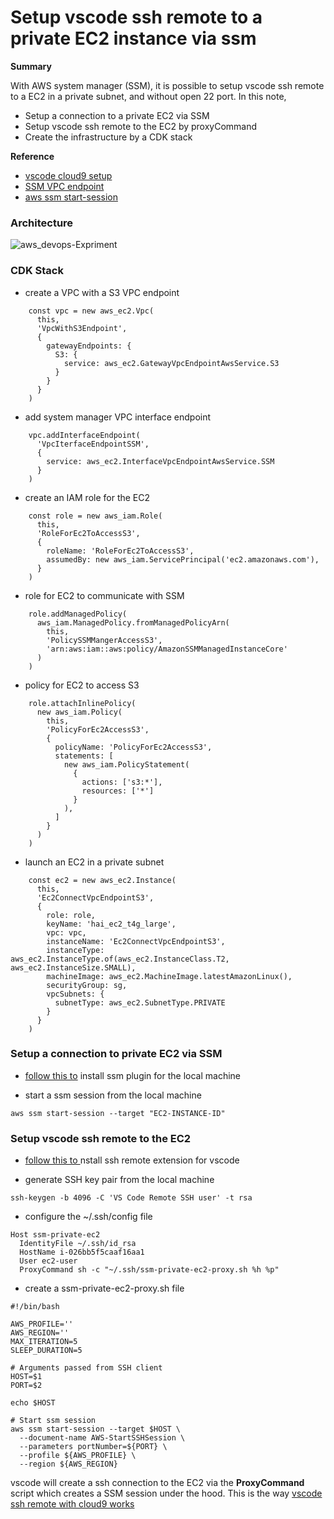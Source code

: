 # Setup vscode ssh remote to a private EC2 instance via ssm

**Summary**

With AWS system manager (SSM), it is possible to setup vscode ssh remote to a EC2 in a private subnet, and without open 22 port. In this note,

- Setup a connection to a private EC2 via SSM
- Setup vscode ssh remote to the EC2 by proxyCommand
- Create the infrastructure by a CDK stack

**Reference**

- [vscode cloud9 setup](https://aws.amazon.com/blogs/architecture/field-notes-use-aws-cloud9-to-power-your-visual-studio-code-ide/)
- [SSM VPC endpoint](https://docs.aws.amazon.com/systems-manager/latest/userguide/setup-create-vpc.html)
- [aws ssm start-session](https://docs.aws.amazon.com/cli/latest/reference/ssm/start-session.html)

### Architecture
![aws_devops-Expriment](https://user-images.githubusercontent.com/20411077/165264406-14a840a7-af5b-47e1-a5fe-7b32018ae996.jpg)

### CDK Stack

- create a VPC with a S3 VPC endpoint

```
    const vpc = new aws_ec2.Vpc(
      this,
      'VpcWithS3Endpoint',
      {
        gatewayEndpoints: {
          S3: {
            service: aws_ec2.GatewayVpcEndpointAwsService.S3
          }
        }
      }
    )
```

- add system manager VPC interface endpoint

```
    vpc.addInterfaceEndpoint(
      'VpcIterfaceEndpointSSM',
      {
        service: aws_ec2.InterfaceVpcEndpointAwsService.SSM
      }
    )
```

- create an IAM role for the EC2

```
    const role = new aws_iam.Role(
      this,
      'RoleForEc2ToAccessS3',
      {
        roleName: 'RoleForEc2ToAccessS3',
        assumedBy: new aws_iam.ServicePrincipal('ec2.amazonaws.com'),
      }
    )
```

- role for EC2 to communicate with SSM

```
    role.addManagedPolicy(
      aws_iam.ManagedPolicy.fromManagedPolicyArn(
        this,
        'PolicySSMMangerAccessS3',
        'arn:aws:iam::aws:policy/AmazonSSMManagedInstanceCore'
      )
    )
```

- policy for EC2 to access S3

```
    role.attachInlinePolicy(
      new aws_iam.Policy(
        this,
        'PolicyForEc2AccessS3',
        {
          policyName: 'PolicyForEc2AccessS3',
          statements: [
            new aws_iam.PolicyStatement(
              {
                actions: ['s3:*'],
                resources: ['*']
              }
            ),
          ]
        }
      )
    )

```

- launch an EC2 in a private subnet

```
    const ec2 = new aws_ec2.Instance(
      this,
      'Ec2ConnectVpcEndpointS3',
      {
        role: role,
        keyName: 'hai_ec2_t4g_large',
        vpc: vpc,
        instanceName: 'Ec2ConnectVpcEndpointS3',
        instanceType: aws_ec2.InstanceType.of(aws_ec2.InstanceClass.T2, aws_ec2.InstanceSize.SMALL),
        machineImage: aws_ec2.MachineImage.latestAmazonLinux(),
        securityGroup: sg,
        vpcSubnets: {
          subnetType: aws_ec2.SubnetType.PRIVATE
        }
      }
    )
```

### Setup a connection to private EC2 via SSM

- [follow this to](https://docs.aws.amazon.com/systems-manager/latest/userguide/session-manager-working-with-install-plugin.html) install ssm plugin for the local machine

- start a ssm session from the local machine

```
aws ssm start-session --target "EC2-INSTANCE-ID"
```

### Setup vscode ssh remote to the EC2

- [follow this to ](https://marketplace.visualstudio.com/items?itemName=ms-vscode-remote.remote-ssh)nstall ssh remote extension for vscode

- generate SSH key pair from the local machine

```
ssh-keygen -b 4096 -C 'VS Code Remote SSH user' -t rsa

```

- configure the ~/.ssh/config file

```
Host ssm-private-ec2
  IdentityFile ~/.ssh/id_rsa
  HostName i-026bb5f5caaf16aa1
  User ec2-user
  ProxyCommand sh -c "~/.ssh/ssm-private-ec2-proxy.sh %h %p"
```

- create a ssm-private-ec2-proxy.sh file

```
#!/bin/bash

AWS_PROFILE=''
AWS_REGION=''
MAX_ITERATION=5
SLEEP_DURATION=5

# Arguments passed from SSH client
HOST=$1
PORT=$2

echo $HOST

# Start ssm session
aws ssm start-session --target $HOST \
  --document-name AWS-StartSSHSession \
  --parameters portNumber=${PORT} \
  --profile ${AWS_PROFILE} \
  --region ${AWS_REGION}
```

vscode will create a ssh connection to the EC2 via the **ProxyCommand** script which creates a SSM session under the hood. This is the way [vscode ssh remote with cloud9 works](https://aws.amazon.com/blogs/architecture/field-notes-use-aws-cloud9-to-power-your-visual-studio-code-ide/)
